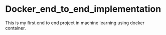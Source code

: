 # Docker_end_to_end_implementation
This is my first end to end project in machine learning using docker container.
